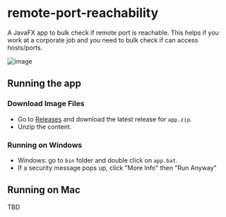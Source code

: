 # remote-port-reachability

A JavaFX app to bulk check if remote port is reachable. This helps if you work at a corporate job and you need to bulk check if can access hosts/ports. 

![image](https://user-images.githubusercontent.com/3461501/195350575-25d13e23-b9a6-4ada-8c59-0759c254a60e.png)


## Running the app 

### Download Image Files

* Go to [Releases](https://github.com/AlahmadiQ8/remote-port-reachability/releases) and download the latest release for `app.zip`.
* Unzip the content.

### Running on Windows

* Windows: go to `bin` folder and double click on `app.bat`. 
* If a security message pops up, click "More Info" then "Run Anyway" 

## Running on Mac

TBD 
